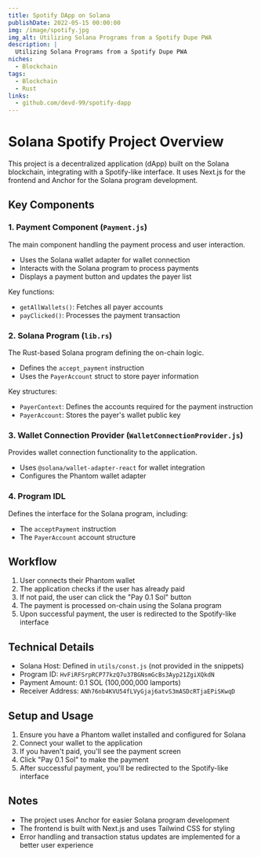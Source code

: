 ```yaml
---
title: Spotify DApp on Solana
publishDate: 2022-05-15 00:00:00
img: /image/spotify.jpg
img_alt: Utilizing Solana Programs from a Spotify Dupe PWA
description: |
  Utilizing Solana Programs from a Spotify Dupe PWA
niches:
  - Blockchain
tags:
  - Blockchain
  - Rust
links:
  - github.com/devd-99/spotify-dapp
---
```

# Solana Spotify Project Overview

This project is a decentralized application (dApp) built on the Solana blockchain, integrating with a Spotify-like interface. It uses Next.js for the frontend and Anchor for the Solana program development.

## Key Components

### 1. Payment Component (`Payment.js`)

The main component handling the payment process and user interaction.

- Uses the Solana wallet adapter for wallet connection
- Interacts with the Solana program to process payments
- Displays a payment button and updates the payer list

Key functions:
- `getAllWallets()`: Fetches all payer accounts
- `payClicked()`: Processes the payment transaction

### 2. Solana Program (`lib.rs`)

The Rust-based Solana program defining the on-chain logic.

- Defines the `accept_payment` instruction
- Uses the `PayerAccount` struct to store payer information

Key structures:
- `PayerContext`: Defines the accounts required for the payment instruction
- `PayerAccount`: Stores the payer's wallet public key

### 3. Wallet Connection Provider (`WalletConnectionProvider.js`)

Provides wallet connection functionality to the application.

- Uses `@solana/wallet-adapter-react` for wallet integration
- Configures the Phantom wallet adapter

### 4. Program IDL

Defines the interface for the Solana program, including:
- The `acceptPayment` instruction
- The `PayerAccount` account structure

## Workflow

1. User connects their Phantom wallet
2. The application checks if the user has already paid
3. If not paid, the user can click the "Pay 0.1 Sol" button
4. The payment is processed on-chain using the Solana program
5. Upon successful payment, the user is redirected to the Spotify-like interface

## Technical Details

- Solana Host: Defined in `utils/const.js` (not provided in the snippets)
- Program ID: `HvFiRFSrpRCP77kzQ7u37BGNsmGcBs3Ayp21ZgiXQkdN`
- Payment Amount: 0.1 SOL (100,000,000 lamports)
- Receiver Address: `ANh76nb4KVU54fLVyGjaj6atvS3mASDcRTjaEPiSKwqD`

## Setup and Usage

1. Ensure you have a Phantom wallet installed and configured for Solana
2. Connect your wallet to the application
3. If you haven't paid, you'll see the payment screen
4. Click "Pay 0.1 Sol" to make the payment
5. After successful payment, you'll be redirected to the Spotify-like interface

## Notes

- The project uses Anchor for easier Solana program development
- The frontend is built with Next.js and uses Tailwind CSS for styling
- Error handling and transaction status updates are implemented for a better user experience